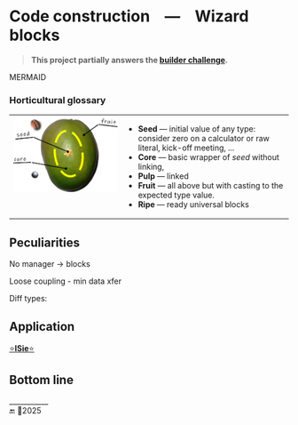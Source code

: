 ﻿# Code construction &nbsp;&nbsp; &mdash; &nbsp;&nbsp; Wizard blocks

> **This project partially answers the [builder challenge](../../../README+/techniques/README+/builders/README.md).**

MERMAID

### Horticultural glossary

<table><tr valign="top"><td width="40%"><picture align="center"><img alt="&nbsp;Mango orchard" src="../../../README+/_rsc/img/illus/SeedFruitCore-Intro.jpg" width="750px"></picture>
</td><td>

+ **Seed** &mdash; initial value of any type:\
consider zero on a calculator or raw literal, kick-off meeting, ...
+ **Core** &mdash; basic wrapper of _seed_ without linking,
+ **Pulp** &mdash; linked
+ **Fruit** &mdash; all above but with casting to the expected type value.
+ **Ripe** &mdash; ready universal blocks
  
</td></tr>
</table>

## Peculiarities

No manager -> blocks

Loose coupling - min data xfer

Diff types:

## Application

[⭐**ISie**⭐](../../../README+/parts/_ext/ISie/README.md)

## Bottom line

\___________\
🔚 🌙2025
